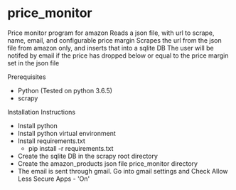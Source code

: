 # price_monitor
Price monitor program for amazon
Reads a json file, with url to scrape, name, email, and configurable price margin
Scrapes the url from the json file from amazon only, and inserts that into a sqlite DB
The user will be notifed by email if the price has dropped below or equal to the price margin set in the json file

Prerequisites
* Python (Tested on python 3.6.5)
* scrapy

Installation Instructions
* Install python 
* Install python virtual environment
* Install requirements.txt
    * pip install -r requirements.txt
* Create the sqlite DB in the scrapy root directory
* Create the amazon_products json file price_monitor directory
* The email is sent through gmail. Go into gmail settings and Check Allow Less Secure Apps - 'On'
